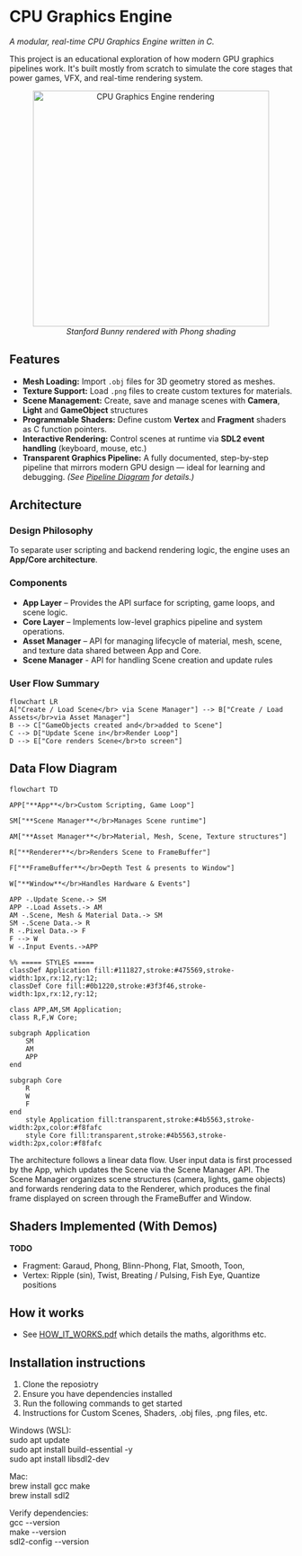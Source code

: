 <h1 align="left">CPU Graphics Engine</h1>
<p align="left"><em>A modular, real-time CPU Graphics Engine written in C.</em></p>

This project is an educational exploration of how modern GPU graphics pipelines work. It's built mostly from scratch to simulate the core stages that power games, VFX, and real-time rendering system.

<p align="center">
  <img src="thumbnail.gif" alt="CPU Graphics Engine rendering" width="420"/><br>
  <em>Stanford Bunny rendered with Phong shading</em>
</p>

## Features
- **Mesh Loading:** Import `.obj` files for 3D geometry stored as meshes.
- **Texture Support:** Load `.png` files to create custom textures for materials.
- **Scene Management:** Create, save and manage scenes with **Camera**, **Light** and **GameObject** structures 
- **Programmable Shaders:** Define custom **Vertex** and **Fragment** shaders as C function pointers. 
- **Interactive Rendering:** Control scenes at runtime via **SDL2 event handling** (keyboard, mouse, etc.)
- **Transparent Graphics Pipeline:** A fully documented, step-by-step pipeline that mirrors modern GPU design — ideal for learning and debugging. *(See [Pipeline Diagram](#) for details.)* 

## Architecture
### Design Philosophy
To separate user scripting and backend rendering logic, the engine uses an **App/Core architecture**.

### Components
- **App Layer** – Provides the API surface for scripting, game loops, and scene logic.  
- **Core Layer** – Implements low-level graphics pipeline and system operations.  
- **Asset Manager** – API for managing lifecycle of material, mesh, scene, and texture data shared between App and Core.
- **Scene Manager** - API for handling Scene creation and update rules

### User Flow Summary

```mermaid
flowchart LR
A["Create / Load Scene</br> via Scene Manager"] --> B["Create / Load Assets</br>via Asset Manager"]
B --> C["GameObjects created and</br>added to Scene"]
C --> D["Update Scene in</br>Render Loop"]
D --> E["Core renders Scene</br>to screen"]
```


## Data Flow Diagram

```mermaid
flowchart TD

APP["**App**</br>Custom Scripting, Game Loop"]

SM["**Scene Manager**</br>Manages Scene runtime"]

AM["**Asset Manager**</br>Material, Mesh, Scene, Texture structures"]

R["**Renderer**</br>Renders Scene to FrameBuffer"]

F["**FrameBuffer**</br>Depth Test & presents to Window"]

W["**Window**</br>Handles Hardware & Events"]

APP -.Update Scene.-> SM
APP -.Load Assets.-> AM
AM -.Scene, Mesh & Material Data.-> SM
SM -.Scene Data.-> R
R -.Pixel Data.-> F
F --> W
W -.Input Events.->APP

%% ===== STYLES =====
classDef Application fill:#111827,stroke:#475569,stroke-width:1px,rx:12,ry:12;
classDef Core fill:#0b1220,stroke:#3f3f46,stroke-width:1px,rx:12,ry:12;

class APP,AM,SM Application;
class R,F,W Core;	

subgraph Application
	SM
	AM
	APP
end 

subgraph Core
	R
	W
	F
end 
    style Application fill:transparent,stroke:#4b5563,stroke-width:2px,color:#f8fafc
    style Core fill:transparent,stroke:#4b5563,stroke-width:2px,color:#f8fafc
```
<p align=left>
The architecture follows a linear data flow. User input data is first processed by the App, which updates the Scene via the Scene Manager API. The Scene Manager organizes scene structures (camera, lights, game objects) and forwards rendering data to the Renderer, which produces the final frame displayed on screen through the FrameBuffer and Window.
</p>

## Shaders Implemented (With Demos)
**TODO**
- Fragment: Garaud, Phong, Blinn-Phong, Flat, Smooth, Toon,
- Vertex: Ripple (sin), Twist, Breating / Pulsing, Fish Eye, Quantize positions 


## How it works
* See [HOW_IT_WORKS.pdf](./docs/latex/main.pdf) which details the maths, algorithms etc.

## Installation instructions

1. Clone the reposiotry
2. Ensure you have dependencies installed
3. Run the following commands to get started
4. Instructions for Custom Scenes, Shaders, .obj files, .png files, etc.

Windows (WSL):  
sudo apt update  
sudo apt install build-essential -y  
sudo apt install libsdl2-dev  

Mac:  
brew install gcc make  
brew install sdl2  

Verify dependencies:  
gcc --version  
make --version  
sdl2-config --version  
